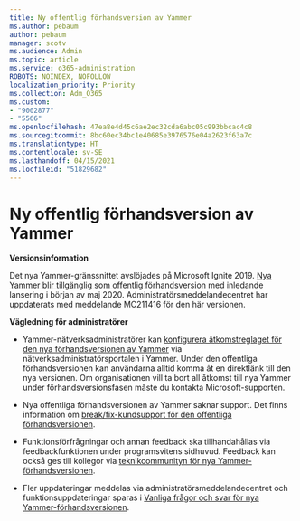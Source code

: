 ```yaml
---
title: Ny offentlig förhandsversion av Yammer
ms.author: pebaum
author: pebaum
manager: scotv
ms.audience: Admin
ms.topic: article
ms.service: o365-administration
ROBOTS: NOINDEX, NOFOLLOW
localization_priority: Priority
ms.collection: Adm_O365
ms.custom:
- "9002877"
- "5566"
ms.openlocfilehash: 47ea8e4d45c6ae2ec32cda6abc05c993bbcac4c8
ms.sourcegitcommit: 8bc60ec34bc1e40685e3976576e04a2623f63a7c
ms.translationtype: HT
ms.contentlocale: sv-SE
ms.lasthandoff: 04/15/2021
ms.locfileid: "51829682"
---
```

# <a name="new-yammer-public-preview"></a>Ny offentlig förhandsversion av Yammer

**Versionsinformation**

Det nya Yammer-gränssnittet avslöjades på Microsoft Ignite 2019. [Nya Yammer blir tillgänglig som offentlig förhandsversion](https://docs.microsoft.com/yammer/get-started-with-yammer/newyammer-faq) med inledande lansering i början av maj 2020. Administratörsmeddelandecentret har uppdaterats med meddelande MC211416 för den här versionen.

**Vägledning för administratörer**

- Yammer-nätverksadministratörer kan [konfigurera åtkomstreglaget för den nya förhandsversionen av Yammer](https://docs.microsoft.com/yammer/get-started-with-yammer/administrative-settings-opt-in-newyammer) via nätverksadministratörsportalen i Yammer. Under den offentliga förhandsversionen kan användarna alltid komma åt en direktlänk till den nya versionen. Om organisationen vill ta bort all åtkomst till nya Yammer under förhandsversionsfasen måste du kontakta Microsoft-supporten.

- Nya offentliga förhandsversionen av Yammer saknar support. Det finns information om [break/fix-kundsupport för den offentliga förhandsversionen](https://docs.microsoft.com/yammer/get-started-with-yammer/newyammer-faq#yammer-preview-customer-support).

- Funktionsförfrågningar och annan feedback ska tillhandahållas via feedbackfunktionen under programsvitens sidhuvud. Feedback kan också ges till kollegor via [teknikcommunityn för nya Yammer-förhandsversionen](https://techcommunity.microsoft.com/t5/new-yammer-preview/bd-p/NewYammerPreview).

- Fler uppdateringar meddelas via administratörsmeddelandecentret och funktionsuppdateringar sparas i [Vanliga frågor och svar för nya Yammer-förhandsversionen](https://docs.microsoft.com/yammer/get-started-with-yammer/newyammer-faq).
